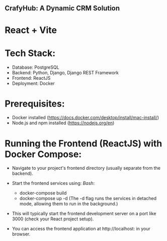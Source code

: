 ## CrafyHub: A Dynamic CRM Solution

# React + Vite

# Tech Stack:

- Database: PostgreSQL
- Backend: Python, Django, Django REST Framework
- Frontend: ReactJS
- Deployment: Docker

# Prerequisites:
- Docker installed (https://docs.docker.com/desktop/install/mac-install/)
- Node.js and npm installed (https://nodejs.org/en)


# Running the Frontend (ReactJS) with Docker Compose:

- Navigate to your project's frontend directory (usually separate from the backend).

- Start the frontend services using:
    *Bash*: 
    - docker-compose build
    - docker-compose up -d (The -d flag runs the services in detached mode, allowing them to run in the background.)

- This will typically start the frontend development server on a port like 3000 (check your React project setup). 

- You can access the frontend application at http://localhost:<port-number> in your browser.

